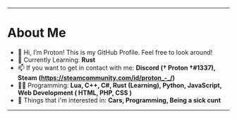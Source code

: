 ---------------------------------------------------------------------------------------------------------------------------------
#                                                              About Me
- 👋 Hi, I’m Proton! This is my GitHub Profile. Feel free to look around!
- 🌱 Currently Learning: **Rust**
- 📫 If you want to get in contact with me: **Discord († Proton †#1337), Steam (https://steamcommunity.com/id/proton_-_/)**
- 👨‍💻 Programming: **Lua, C++, C#, Rust (Learning), Python, JavaScript, Web Development ( HTML, PHP, CSS )**
- 👨 Things that i'm interested in: **Cars, Programming, Being a sick cunt**
---------------------------------------------------------------------------------------------------------------------------------
